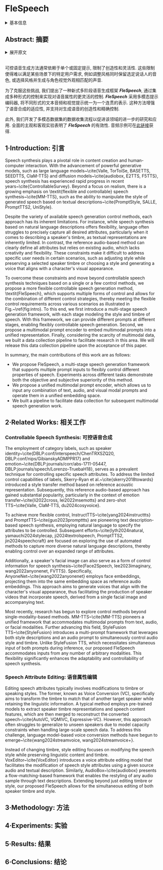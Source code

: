# FleSpeech

<details>
<summary>基本信息</summary>

- 标题: "FleSpeech: Flexibly Controllable Speech Generation with Various Prompts"
- 作者:
  - 01 Hanzhao Li (NPU@ASLP, lihanzhao.mail@gmail.com)
  - 02 Yuke Li (NPU@ASLP, yukeli6479@gmail.com)
  - 03 Xinsheng Wang (HKUST, w.xinshawn@gmail.com)
  - 04 Jingbin Hu (NPU@ASLP, hujingbin553@gmail.com)
  - 05 Qicong Xie (Tencent AI Lab, jerryqcxie@tencent.com)
  - 06 Shan Yang (Tencent AI Lab, shaanyang@tencent.com)
  - 07 Lei Xie (NPU@ASLP, lxie@nwpu.edu.cn)
- 链接:
  - [ArXiv](https://arxiv.org/abs/2501.04644)
  - [Publication]()
  - [Github]()
  - [Demo](https://kkksuper.github.io/FleSpeech/)
- 文件:
  - [ArXiv](_PDF/2501.04644v1__FleSpeech__Flexibly_Controllable_Speech_Generation_with_Various_Prompts.pdf)
  - [Publication] #TODO

</details>

## Abstract: 摘要

<details>
<summary>展开原文</summary>

Controllable speech generation methods typically rely on single or fixed prompts, hindering creativity and flexibility.
These limitations make it difficult to meet specific user needs in certain scenarios, such as adjusting the style while preserving a selected speaker's timbre, or choosing a style and generating a voice that matches a character's visual appearance.
To overcome these challenges, we propose ***FleSpeech***, a novel multi-stage speech generation framework that allows for more flexible manipulation of speech attributes by integrating various forms of control.
***FleSpeech*** employs a multimodal prompt encoder that processes and unifies different text, audio, and visual prompts into a cohesive representation.
This approach enhances the adaptability of speech synthesis and supports creative and precise control over the generated speech.
Additionally, we develop a data collection pipeline for multimodal datasets to facilitate further research and applications in this field.
Comprehensive subjective and objective experiments demonstrate the effectiveness of ***FleSpeech***.
Audio samples are available at [this https URL](https://kkksuper.github.io/FleSpeech/).

</details>
<br>

可控语音生成方法通常依赖于单个或固定提示, 限制了创造性和灵活性.
这些限制使得难以满足某些场景下的特定用户需求, 例如调整风格同时保留选定说话人的音色, 或选择风格并生成与角色视觉外观相匹配的声音.

为了克服这些挑战, 我们提出了一种新式多阶段语音生成框架 ***FleSpeech***, 通过集成多种形式的控制来实现对语音属性的更灵活的控制.
***FleSpeech*** 采用多模态提示编码器, 将不同形式的文本音频和视觉提示统一为一个连贯的表示.
这种方法增强了语音合成的适应性, 并支持对生成语音的创造性和精确控制.

此外, 我们开发了多模态数据集的数据收集流程以促进该领域的进一步的研究和应用.
全面的主观和客观实验表明了 ***FleSpeech*** 的有效性.
音频示例可在[此链接](https://kkksuper.github.io/FleSpeech/)获得.

## 1·Introduction: 引言

Speech synthesis plays a pivotal role in content creation and human-computer interaction.
With the advancement of powerful generative models, such as large language models~\cite{Valle, TorToiSe, BASETTS, SEEDTTS, ClaM-TTS} and diffusion models~\cite{audiobox, E2TTS, F5TTS}, speech synthesis has experienced rapid progress in recent years~\cite{ControllableSurvey}.
Beyond a focus on realism, there is a growing emphasis on \textit{flexible and controllable} speech synthesis~\cite{MM-TTS}, such as the ability to manipulate the style of generated speech based on textual descriptions~\cite{PromptStyle, SALLE, PromptTTS2, UniStyle}.

Despite the variety of available speech generation control methods, each approach has its inherent limitations.
For instance, while speech synthesis based on natural language descriptions offers flexibility, language often struggles to precisely capture all desired attributes, particularly when it comes to describing a speaker's timbre, as textual representations are inherently limited.
In contrast, the reference audio-based method can clearly define all attributes but relies on existing audio, which lacks creativity and flexibility.
These constraints make it difficult to address specific user needs in certain scenarios, such as adjusting style while preserving a selected speaker timbre or choosing a style and generating a voice that aligns with a character's visual appearance.

To overcome these constraints and move beyond controllable speech synthesis techniques based on a single or a few control methods, we propose a more flexible controllable speech generation method, \textit{FleSpeech}, which supports multiple forms of control and allows for the combination of different control strategies, thereby meeting the flexible control requirements across various scenarios as illustrated in Fig.~\ref{fig:intro}.
To this end, we first introduce a multi-stage speech generation framework, with each stage modeling the style and timbre of speech.
With this framework, we can provide different prompts at different stages, enabling flexibly controllable speech generation.
Second, we propose a multimodal prompt encoder to embed multimodal prompts into a unified representation.
Finally, considering the scarcity of multimodal data, we built a data collection pipeline to facilitate research in this area.
We will release this data collection pipeline upon the acceptance of this paper.

In summary, the main contributions of this work are as follows:

- We propose FleSpeech, a multi-stage speech generation framework that supports multiple prompt inputs to flexibly control different properties of speech.
Experiments across different tasks demonstrate both the objective and subjective superiority of this method.
- We propose a unified multimodal prompt encoder, which allows us to input any combination of text, audio, and visual modal prompts and operate them in a unified embedding space.
- We built a pipeline to facilitate data collection for subsequent multimodal speech generation work.

## 2·Related Works: 相关工作

### Controllable Speech Synthesis: 可控语音合成

The employment of category labels, such as speaker identity~\cite{DBLP:conf/interspeech/ChenTRXSZQ20, DBLP:conf/nips/GibianskyADMPPR17} and emotion~\cite{DBLP:journals/corr/abs-1711-05447, DBLP:journals/speech/Lorenzo-TruebaH18}, serves as a prevalent technique for controlling specific speech attributes.
To address the limited control capabilities of labels, Skerry-Ryan et al.~\cite{skerry2018towards} introduced a style transfer method based on reference acoustic representation.
Subsequently, this reference audio-based approach has gained substantial popularity, particularly in the context of emotion transfer~\cite{li2022cross, lei2022msemotts} and zero-shot TTS~\cite{Valle, ClaM-TTS, du2024cosyvoice}.

To achieve more flexible control, InstructTTS~\cite{yang2024instructtts} and PromptTTS~\cite{guo2023prompttts} are pioneering text description-based speech synthesis, employing natural language to specify the attributes to be controlled.
Subsequent efforts~\cite{lyth2024natural, yamauchi2024stylecap, ji2024textrolspeech, PromptTTS2, jin2024speechcraft}  are focused on exploring the use of automated methods to capture more diverse natural language descriptions,  thereby enabling control over an expanded range of attributes.

Additionally, a speaker's facial image can also serve as a form of control information for speech synthesis~\cite{Face2Speech, lee2023imaginary, wang2022anyonenet, FVTTS}.
Specifically, AnyoneNet~\cite{wang2022anyonenet} employs face embeddings, projecting them into the same embedding space as reference audio embeddings.
This approach aims to generate voices that align with the character's visual appearance, thus facilitating the production of speaker videos that incorporate speech, derived from a single facial image and accompanying text.

Most recently, research has begun to explore control methods beyond single-modality-based methods.
MM-TTS~\cite{MM-TTS} pioneers a unified framework that accommodates multimodal prompts from text, audio, or facial modalities.
Further advancing this field, StyleFusion TTS~\cite{StyleFusion} introduces a multi-prompt framework that leverages both style descriptions and an audio prompt to simultaneously control audio style and timbre.
Unlike StyleFusion TTS, which necessitates simultaneous input of both prompts during inference, our proposed FleSpeech accommodates inputs from any number of arbitrary modalities.
This flexibility significantly enhances the adaptability and controllability of speech synthesis.

### Speech Attribute Editing: 语音属性编辑

Editing speech attributes typically involves modifications to timbre or speaking styles.
The former, known as Voice Conversion (VC), specifically aims to transform the timbre to match that of another target speaker while retaining the linguistic information.
A typical method employs pre-trained models to extract speaker timbre representations and speech content features, which are then merged to reconstruct the converted speech~\cite{AutoVC, VQMIVC, Expressive-VC}.
However, this approach often struggles to generalize to unseen speakers due to model capacity constraints when handling large-scale speech data.
To address this challenge, language model-based voice conversion methods have begun to emerge~\cite{wang2024streamvoice, wang2024streamvoice+}.

Instead of changing timbre, style editing focuses on modifying the speech style while preserving linguistic content and timbre.
VoxEditor~\cite{VoxEditor} introduces a voice attribute editing model that facilitates the modification of speech style attributes using a given source audio and textual description.
Similarly, AudioBox~\cite{audiobox} presents a flow-matching-based framework that enables the restyling of any audio sample through text descriptions.
Extending beyond just editing timbre or style, our proposed FleSpeech allows for the simultaneous editing of both speaker timbre and style.

## 3·Methodology: 方法

## 4·Experiments: 实验

## 5·Results: 结果

## 6·Conclusions: 结论